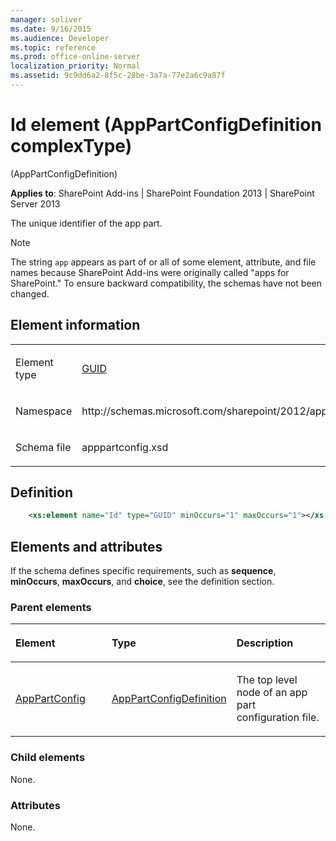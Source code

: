 ```yaml
---
manager: soliver
ms.date: 9/16/2015
ms.audience: Developer
ms.topic: reference
ms.prod: office-online-server
localization_priority: Normal
ms.assetid: 9c9dd6a2-8f5c-28be-3a7a-77e2a6c9a87f
---
```


# Id element (AppPartConfigDefinition complexType) 

(AppPartConfigDefinition)

**Applies to**: SharePoint Add-ins | SharePoint Foundation 2013 | SharePoint Server 2013

The unique identifier of the app part.

> [!NOTE] 
> The string `app` appears as part of or all of some element, attribute, and file names because SharePoint Add-ins were originally called "apps for SharePoint." To ensure backward compatibility, the schemas have not been changed.

## Element information

<table>
<colgroup>
<col width="50%" />
<col width="50%" />
</colgroup>
<tbody>
<tr class="odd">
<td align="left"><p><span class="label">Element type</span></p></td>
<td align="left"><p><a href="guid-simpletype-apppartconfigdefinition.md">GUID</a></p></td>
</tr>
<tr class="even">
<td align="left"><p><span class="label">Namespace</span></p></td>
<td align="left"><p>http://schemas.microsoft.com/sharepoint/2012/app/partconfiguration</p></td>
</tr>
<tr class="odd">
<td align="left"><p><span class="label">Schema file</span></p></td>
<td align="left"><p>apppartconfig.xsd</p></td>
</tr>
</tbody>
</table>

## Definition

```XML
    <xs:element name="Id" type="GUID" minOccurs="1" maxOccurs="1"></xs:element>
```

## Elements and attributes

If the schema defines specific requirements, such as **sequence**, **minOccurs**, **maxOccurs**, and **choice**, see the definition section.

### Parent elements

<table>
<colgroup>
<col width="33%" />
<col width="33%" />
<col width="33%" />
</colgroup>
<thead>
<tr class="header">
<th align="left"><p>Element</p></th>
<th align="left"><p>Type</p></th>
<th align="left"><p>Description</p></th>
</tr>
</thead>
<tbody>
<tr class="odd">
<td align="left"><p><a href="apppartconfig-element-apppartconfigdefinition.md">AppPartConfig</a></p></td>
<td align="left"><p><a href="apppartconfigdefinition-complextype-apppartconfigdefinition.md">AppPartConfigDefinition</a></p></td>
<td align="left"><p>The top level node of an app part configuration file.</p></td>
</tr>
</tbody>
</table>

### Child elements

None.

### Attributes

None.

<br/>

<br/>







